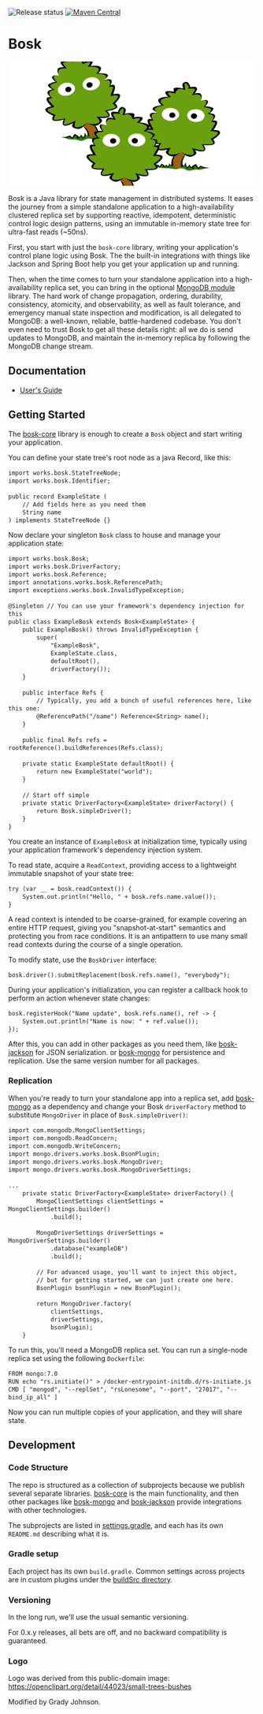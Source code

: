 ![Release status](https://github.com/boskworks/bosk/actions/workflows/release.yml/badge.svg)
[![Maven Central](https://img.shields.io/maven-central/v/works.bosk/bosk-core)](https://mvnrepository.com/artifact/works.bosk/bosk-core)

# Bosk

![Three inquisitive cartoon trees with eyes](/art/bosk-3trees-wide-small.png)

Bosk is a Java library for state management in distributed systems.
It eases the journey from a simple standalone application to a high-availability clustered replica set
by supporting reactive, idempotent, deterministic control logic design patterns,
using an immutable in-memory state tree for ultra-fast reads (~50ns).

First, you start with just the `bosk-core` library, writing your application's control plane logic using Bosk.
The the built-in integrations with things like Jackson and Spring Boot help you get your application up and running.

Then, when the time comes to turn your standalone application into a high-availability replica set,
you can bring in the optional [MongoDB module](bosk-mongo) library.
The hard work of change propagation, ordering, durability, consistency, atomicity, and observability,
as well as fault tolerance, and emergency manual state inspection and modification,
is all delegated to MongoDB: a well-known, reliable, battle-hardened codebase.
You don't even need to trust Bosk to get all these details right:
all we do is send updates to MongoDB, and maintain the in-memory replica by following the MongoDB change stream.

## Documentation
- [User's Guide](docs/USERS.md)

## Getting Started

The [bosk-core](bosk-core) library is enough to create a `Bosk` object and start writing your application.

You can define your state tree's root node as a java Record, like this:

```
import works.bosk.StateTreeNode;
import works.bosk.Identifier;

public record ExampleState (
	// Add fields here as you need them
	String name
) implements StateTreeNode {}
```

Now declare your singleton `Bosk` class to house and manage your application state:

```
import works.bosk.Bosk;
import works.bosk.DriverFactory;
import works.bosk.Reference;
import annotations.works.bosk.ReferencePath;
import exceptions.works.bosk.InvalidTypeException;

@Singleton // You can use your framework's dependency injection for this
public class ExampleBosk extends Bosk<ExampleState> {
	public ExampleBosk() throws InvalidTypeException {
		super(
			"ExampleBosk",
			ExampleState.class,
			defaultRoot(),
			driverFactory());
	}

	public interface Refs {
		// Typically, you add a bunch of useful references here, like this one:
		@ReferencePath("/name") Reference<String> name();
	}

	public final Refs refs = rootReference().buildReferences(Refs.class);

	private static ExampleState defaultRoot() {
		return new ExampleState("world");
	}

	// Start off simple
	private static DriverFactory<ExampleState> driverFactory() {
		return Bosk.simpleDriver();
	}
}
```

You create an instance of `ExampleBosk` at initialization time,
typically using your application framework's dependency injection system.

To read state, acquire a `ReadContext`, providing access to a lightweight immutable snapshot of your state tree:

```
try (var __ = bosk.readContext()) {
	System.out.println("Hello, " + bosk.refs.name.value());
}
```

A read context is intended to be coarse-grained, for example covering an entire HTTP request,
giving you "snapshot-at-start" semantics and protecting you from race conditions.
It is an antipattern to use many small read contexts during the course of a single operation.

To modify state, use the `BoskDriver` interface:

```
bosk.driver().submitReplacement(bosk.refs.name(), "everybody");
```

During your application's initialization, you can register a callback hook to perform an action whenever state changes:

```
bosk.registerHook("Name update", bosk.refs.name(), ref -> {
	System.out.println("Name is now: " + ref.value());
});
```

After this, you can add in other packages as you need them,
like [bosk-jackson](bosk-jackson) for JSON serialization.
or [bosk-mongo](bosk-mongo) for persistence and replication.
Use the same version number for all packages.

### Replication

When you're ready to turn your standalone app into a replica set,
add [bosk-mongo](bosk-mongo) as a dependency
and change your Bosk `driverFactory` method to substitute `MongoDriver` in place of `Bosk.simpleDriver()`:

```
import com.mongodb.MongoClientSettings;
import com.mongodb.ReadConcern;
import com.mongodb.WriteConcern;
import mongo.drivers.works.bosk.BsonPlugin;
import mongo.drivers.works.bosk.MongoDriver;
import mongo.drivers.works.bosk.MongoDriverSettings;

...
	private static DriverFactory<ExampleState> driverFactory() {
		MongoClientSettings clientSettings = MongoClientSettings.builder()
			.build();

		MongoDriverSettings driverSettings = MongoDriverSettings.builder()
			.database("exampleDB")
			.build();

		// For advanced usage, you'll want to inject this object,
		// but for getting started, we can just create one here.
		BsonPlugin bsonPlugin = new BsonPlugin();

		return MongoDriver.factory(
			clientSettings,
			driverSettings,
			bsonPlugin);
	}
```

To run this, you'll need a MongoDB replica set.
You can run a single-node replica set using the following `Dockerfile`:

```
FROM mongo:7.0
RUN echo "rs.initiate()" > /docker-entrypoint-initdb.d/rs-initiate.js
CMD [ "mongod", "--replSet", "rsLonesome", "--port", "27017", "--bind_ip_all" ]
```

Now you can run multiple copies of your application, and they will share state.

## Development

### Code Structure

The repo is structured as a collection of subprojects because we publish several separate libraries.
[bosk-core](bosk-core) is the main functionality, and then other packages like [bosk-mongo](bosk-mongo) and [bosk-jackson](bosk-jackson)
provide integrations with other technologies.

The subprojects are listed in [settings.gradle](settings.gradle), and each has its own `README.md` describing what it is.

### Gradle setup

Each project has its own `build.gradle`.
Common settings across projects are in custom plugins under the [buildSrc directory](buildSrc/src/main/groovy).

### Versioning

In the long run, we'll use the usual semantic versioning.

For 0.x.y releases, all bets are off, and no backward compatibility is guaranteed.

### Logo

Logo was derived from this public-domain image: https://openclipart.org/detail/44023/small-trees-bushes

Modified by Grady Johnson.
